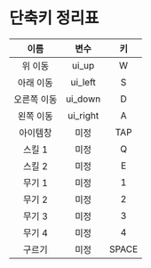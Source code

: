 # 단축키 정리표

  | 이름 | 변수 | 키 |
  | :---: | :---: | :---: |
  | 위 이동 | ui_up | W |
  | 아래 이동 | ui_left | S |
  | 오른쪽 이동 | ui_down | D |
  | 왼쪽 이동 | ui_right | A |
  | 아이템창 | 미정 | TAP |
  | 스킬 1 | 미정 | Q |
  | 스킬 2 | 미정 | E |
  | 무기 1 | 미정 | 1 |
  | 무기 2 | 미정 | 2 |
  | 무기 3 | 미정 | 3 |
  | 무기 4 | 미정 | 4 |
  | 구르기 | 미정 | SPACE |
